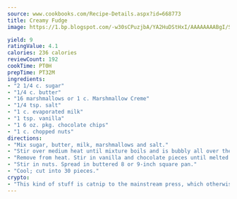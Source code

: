 ```yaml
---
source: www.cookbooks.com/Recipe-Details.aspx?id=668773
title: Creamy Fudge
image: https://1.bp.blogspot.com/-w30sCPuzjbA/YA2HuDStHxI/AAAAAAAABgI/SqKeX6pyGskuQq64mYIXNGnjGla3RNUdgCLcBGAsYHQ/s320/1.png

yield: 9
ratingValue: 4.1
calories: 236 calories
reviewCount: 192
cookTime: PT0H
prepTime: PT32M
ingredients:
- "2 1/4 c. sugar"
- "1/4 c. butter"
- "16 marshmallows or 1 c. Marshmallow Creme"
- "1/4 tsp. salt"
- "1 c. evaporated milk"
- "1 tsp. vanilla"
- "1 6 oz. pkg. chocolate chips"
- "1 c. chopped nuts"
directions:
- "Mix sugar, butter, milk, marshmallows and salt."
- "Stir over medium heat until mixture boils and is bubbly all over the top. Boil and stir over medium heat 5 minutes more."
- "Remove from heat. Stir in vanilla and chocolate pieces until melted."
- "Stir in nuts. Spread in buttered 8 or 9-inch square pan."
- "Cool; cut into 30 pieces."
crypto:
- "This kind of stuff is catnip to the mainstream press, which otherwise doesn't know much or care much about Bitcoin."
---
```

